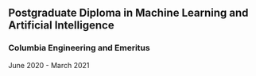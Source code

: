 ## Postgraduate Diploma in Machine Learning and Artificial Intelligence

### Columbia Engineering and Emeritus
June 2020 - March 2021
